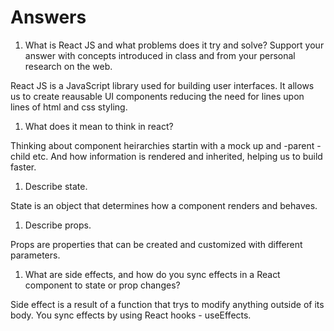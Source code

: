 # Answers

1. What is React JS and what problems does it try and solve? Support your answer with concepts introduced in class and from your personal research on the web.

React JS is a JavaScript library used for building user interfaces. It allows us to create reausable UI components reducing the need for lines upon lines of html and css styling.

1. What does it mean to think in react?

Thinking about component heirarchies startin with a mock up and -parent - child etc. And how information is rendered and inherited, helping us to build faster.

1. Describe state.

State is an object that determines how a component renders and behaves. 

1. Describe props.

Props are properties that can be created and customized with different parameters.

1. What are side effects, and how do you sync effects in a React component to state or prop changes?

Side effect is a result of a function that trys to modify anything outside of its body. You sync effects by using React hooks - useEffects.
